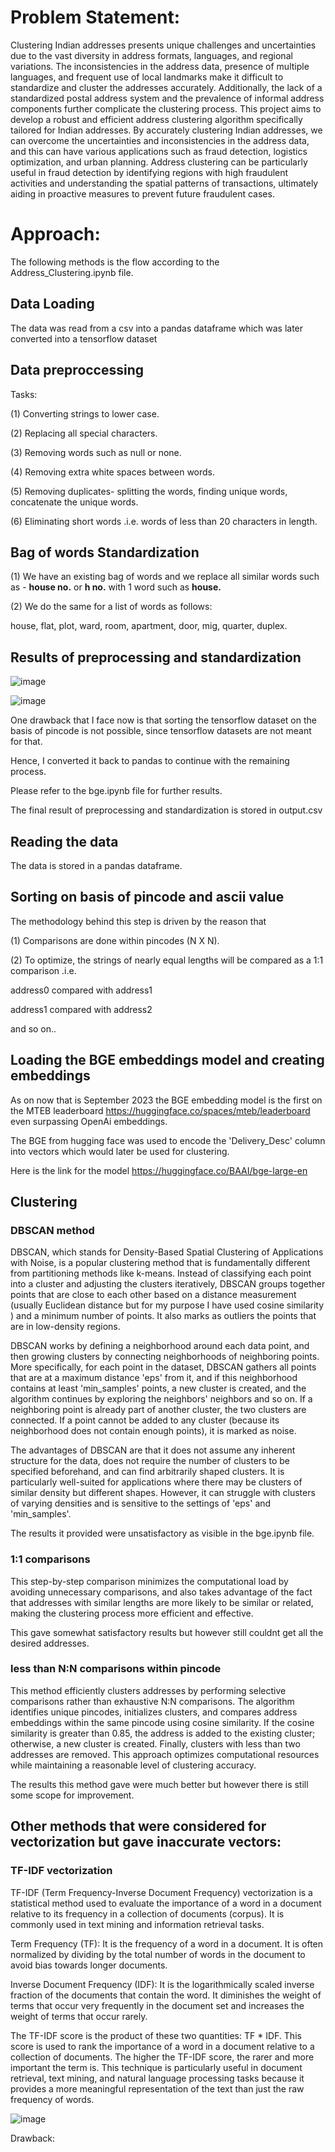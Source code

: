 # Problem Statement:
Clustering Indian addresses presents unique challenges and uncertainties due to the vast diversity in address formats, languages, and regional variations. The inconsistencies in the address data, presence of multiple languages, and frequent use of local landmarks make it difficult to standardize and cluster the addresses accurately. Additionally, the lack of a standardized postal address system and the prevalence of informal address components further complicate the clustering process. This project aims to develop a robust and efficient address clustering algorithm specifically tailored for Indian addresses. By accurately clustering Indian addresses, we can overcome the uncertainties and inconsistencies in the address data, and this can have various applications such as fraud detection, logistics optimization, and urban planning. Address clustering can be particularly useful in fraud detection by identifying regions with high fraudulent activities and understanding the spatial patterns of transactions, ultimately aiding in proactive measures to prevent future fraudulent cases.

# Approach:

The following methods is the flow according to the Address_Clustering.ipynb file.

## Data Loading

The data was read from a csv into a pandas dataframe which was later converted into a tensorflow dataset

## Data preproccessing

Tasks:

(1) Converting strings to lower case.

(2) Replacing all special characters.

(3) Removing words such as null or none.

(4) Removing extra white spaces between words. 

(5) Removing duplicates- splitting the words, finding unique words, concatenate the unique words.

(6) Eliminating short words .i.e. words of less than 20 characters in length.

## Bag of words Standardization

(1) We have an existing bag of words and we replace all similar words such as - **house no.** or **h no.** with 1 word such as **house.** 

(2) We do the same for a list of words as follows:

house,
flat,
plot,
ward,
room,
apartment,
door,
mig,
quarter,
duplex.

## Results of preprocessing and standardization

![image](https://github.com/shaun270/Address-Clustering/assets/96012817/f848aa0b-8cb3-4a2d-a1f6-5aca402b4c4e)

![image](https://github.com/shaun270/Address-Clustering/assets/96012817/f01c318b-715e-4c24-a31a-fab77207e132)

One drawback that I face now is that sorting the tensorflow dataset on the basis of pincode is not possible, since tensorflow datasets are not meant for that.

Hence, I converted it back to pandas to continue with the remaining process.

Please refer to the bge.ipynb file for further results.

The final result of preprocessing and standardization is stored in output.csv

## Reading the data

The data is stored in a pandas dataframe.

## Sorting on basis of pincode and ascii value

The methodology behind this step is driven by the reason that 

(1) Comparisons are done within pincodes (N X N).

(2) To optimize, the strings of nearly equal lengths will be compared as a 1:1 comparison .i.e.

address0 compared with address1

address1 compared with address2

and so on..

## Loading the BGE embeddings model and creating embeddings

As on now that is September 2023 the BGE embedding model is the first on the MTEB leaderboard https://huggingface.co/spaces/mteb/leaderboard even surpassing OpenAi embeddings.

The BGE from hugging face was used to encode the 'Delivery_Desc' column into vectors which would later be used for clustering.

Here is the link for the model https://huggingface.co/BAAI/bge-large-en

## Clustering

### DBSCAN method

DBSCAN, which stands for Density-Based Spatial Clustering of Applications with Noise, is a popular clustering method that is fundamentally different from partitioning methods like k-means. Instead of classifying each point into a cluster and adjusting the clusters iteratively, DBSCAN groups together points that are close to each other based on a distance measurement (usually Euclidean distance but for my purpose I have used cosine similarity ) and a minimum number of points. It also marks as outliers the points that are in low-density regions.

DBSCAN works by defining a neighborhood around each data point, and then growing clusters by connecting neighborhoods of neighboring points. More specifically, for each point in the dataset, DBSCAN gathers all points that are at a maximum distance 'eps' from it, and if this neighborhood contains at least 'min_samples' points, a new cluster is created, and the algorithm continues by exploring the neighbors' neighbors and so on. If a neighboring point is already part of another cluster, the two clusters are connected. If a point cannot be added to any cluster (because its neighborhood does not contain enough points), it is marked as noise.

The advantages of DBSCAN are that it does not assume any inherent structure for the data, does not require the number of clusters to be specified beforehand, and can find arbitrarily shaped clusters. It is particularly well-suited for applications where there may be clusters of similar density but different shapes. However, it can struggle with clusters of varying densities and is sensitive to the settings of 'eps' and 'min_samples'.

The results it provided were unsatisfactory as visible in the bge.ipynb file.

### 1:1 comparisons

This step-by-step comparison minimizes the computational load by avoiding unnecessary comparisons, and also takes advantage of the fact that addresses with similar lengths are more likely to be similar or related, making the clustering process more efficient and effective.

This gave somewhat satisfactory results but however still couldnt get all the desired addresses.

### less than N:N comparisons within pincode

This method efficiently clusters addresses by performing selective comparisons rather than exhaustive N:N comparisons. The algorithm identifies unique pincodes, initializes clusters, and compares address embeddings within the same pincode using cosine similarity. If the cosine similarity is greater than 0.85, the address is added to the existing cluster; otherwise, a new cluster is created. Finally, clusters with less than two addresses are removed. This approach optimizes computational resources while maintaining a reasonable level of clustering accuracy.

The results this method gave were much better but however there is still some scope for improvement.

## Other methods that were considered for vectorization but gave inaccurate vectors:

### TF-IDF vectorization

TF-IDF (Term Frequency-Inverse Document Frequency) vectorization is a statistical method used to evaluate the importance of a word in a document relative to its frequency in a collection of documents (corpus). It is commonly used in text mining and information retrieval tasks.

Term Frequency (TF): It is the frequency of a word in a document. It is often normalized by dividing by the total number of words in the document to avoid bias towards longer documents.

Inverse Document Frequency (IDF): It is the logarithmically scaled inverse fraction of the documents that contain the word. It diminishes the weight of terms that occur very frequently in the document set and increases the weight of terms that occur rarely.

The TF-IDF score is the product of these two quantities: TF * IDF. This score is used to rank the importance of a word in a document relative to a collection of documents. The higher the TF-IDF score, the rarer and more important the term is. This technique is particularly useful in document retrieval, text mining, and natural language processing tasks because it provides a more meaningful representation of the text than just the raw frequency of words.

![image](https://github.com/shaun270/Address-Clustering/assets/96012817/62212580-918f-4611-a1c0-fa99510be266)

Drawback:






